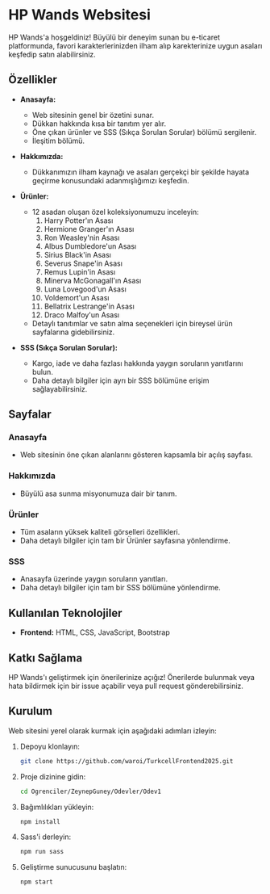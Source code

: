 # HP Wands Websitesi

HP Wands'a hoşgeldiniz! 
Büyülü bir deneyim sunan bu e-ticaret platformunda, favori karakterlerinizden ilham alıp karekterinize uygun asaları keşfedip satın alabilirsiniz.

## Özellikler

- **Anasayfa:**
  - Web sitesinin genel bir özetini sunar.
  - Dükkan hakkında kısa bir tanıtım yer alır.
  - Öne çıkan ürünler ve SSS (Sıkça Sorulan Sorular) bölümü sergilenir.
  - İleşitim bölümü.

- **Hakkımızda:**
  - Dükkanımızın ilham kaynağı ve asaları gerçekçi bir şekilde hayata geçirme konusundaki adanmışlığımızı keşfedin.

- **Ürünler:**
  - 12 asadan oluşan özel koleksiyonumuzu inceleyin:
    1. Harry Potter'ın Asası
    2. Hermione Granger'ın Asası
    3. Ron Weasley'nin Asası
    4. Albus Dumbledore'un Asası
    5. Sirius Black'in Asası
    6. Severus Snape'in Asası
    7. Remus Lupin'in Asası
    8. Minerva McGonagall'ın Asası
    9. Luna Lovegood'un Asası
    10. Voldemort'un Asası
    11. Bellatrix Lestrange'in Asası
    12. Draco Malfoy'un Asası
  - Detaylı tanıtımlar ve satın alma seçenekleri için bireysel ürün sayfalarına gidebilirsiniz.

- **SSS (Sıkça Sorulan Sorular):**
  - Kargo, iade ve daha fazlası hakkında yaygın soruların yanıtlarını bulun.
  - Daha detaylı bilgiler için ayrı bir SSS bölümüne erişim sağlayabilirsiniz.

## Sayfalar

### Anasayfa
- Web sitesinin öne çıkan alanlarını gösteren kapsamla bir açılış sayfası.

### Hakkımızda
- Büyülü asa sunma misyonumuza dair bir tanım.

### Ürünler
- Tüm asaların yüksek kaliteli görselleri özellikleri.
- Daha detaylı bilgiler için tam bir Ürünler sayfasına yönlendirme.

### SSS
- Anasayfa üzerinde yaygın soruların yanıtları.
- Daha detaylı bilgiler için tam bir SSS bölümüne yönlendirme.

## Kullanılan Teknolojiler

- **Frontend:** HTML, CSS, JavaScript, Bootstrap

## Katkı Sağlama

HP Wands'ı geliştirmek için önerilerinize açığız! Önerilerde bulunmak veya hata bildirmek için bir issue açabilir veya pull request gönderebilirsiniz.

## Kurulum

Web sitesini yerel olarak kurmak için aşağıdaki adımları izleyin:

1. Depoyu klonlayın:
   ```bash
   git clone https://github.com/waroi/TurkcellFrontend2025.git
   ```

2. Proje dizinine gidin:
   ```bash
   cd Ogrenciler/ZeynepGuney/Odevler/Odev1
   ```

3. Bağımlılıkları yükleyin:
   ```bash
   npm install
   ```

4. Sass'i derleyin:
   ```bash
   npm run sass
   ```
5. Geliştirme sunucusunu başlatın:
   ```bash
   npm start
  ```